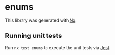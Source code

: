 # enums

This library was generated with [Nx](https://nx.dev).

## Running unit tests

Run `nx test enums` to execute the unit tests via [Jest](https://jestjs.io).
